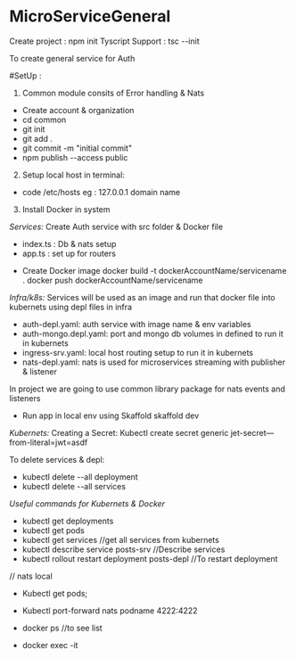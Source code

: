 # MicroServiceGeneral
Create project : npm init
Tyscript Support :  tsc --init

To create general service for Auth 

#SetUp :
1) Common module consits of Error handling & Nats

* Create account & organization
* cd common
* git init
* git add .
* git commit -m "initial commit"
* npm publish --access public

2) Setup local host in terminal: 
* code /etc/hosts 
  eg : 127.0.0.1 domain name

3) Install Docker in system

*Services:*
 Create Auth service with src folder & Docker file
 - index.ts : Db & nats setup 
 - app.ts : set up for routers

* Create Docker image 
  docker build -t dockerAccountName/servicename . 
  docker push dockerAccountName/servicename

*Infra/k8s:*
  Services will be used as an image and run that docker file into kubernets using depl files in infra
  - auth-depl.yaml: auth service with image name & env variables
  - auth-mongo.depl.yaml: port and mongo db volumes in defined to run it in kubernets
  - ingress-srv.yaml: local host routing setup to run it in kubernets
  - nats-depl.yaml: nats is used for microservices streaming with publisher & listener

  In project we are going to use common library package for nats events and listeners

* Run app in local env using Skaffold
  skaffold dev  

*Kubernets:* 
Creating a Secret: Kubectl create secret generic jet-secret—from-literal=jwt=asdf

To delete services & depl:
* kubectl delete --all deployment
* kubectl delete --all services

*Useful commands for Kubernets & Docker*

* kubectl get deployments
* kubectl get pods
* kubectl get services  //get all services from kubernets
* kubectl describe service posts-srv //Describe services
* kubectl rollout restart deployment posts-depl //To restart deployment

// nats local
* Kubectl get pods;
* Kubectl port-forward nats podname 4222:4222

* docker ps //to see list 
* docker exec -it 
